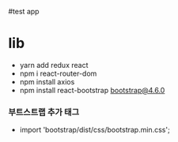 #test app

# lib

- yarn add redux react
- npm i react-router-dom
- npm install axios
- npm install react-bootstrap bootstrap@4.6.0

### 부트스트랩 추가 태그

- import 'bootstrap/dist/css/bootstrap.min.css';
